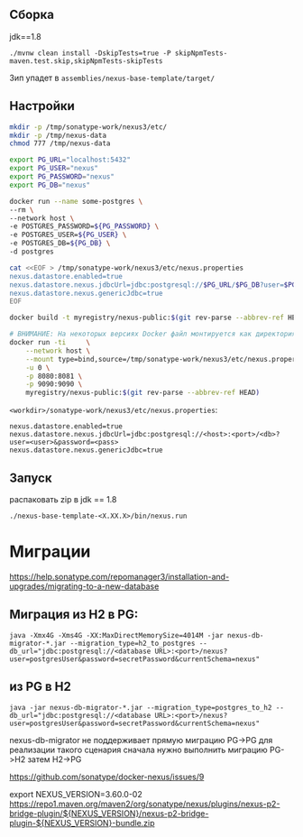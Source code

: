 ## Сборка 
jdk==1.8

```shell
./mvnw clean install -DskipTests=true -P skipNpmTests-maven.test.skip,skipNpmTests-skipTests
```

Зип упадет в `assemblies/nexus-base-template/target/`

## Настройки 


```bash
mkdir -p /tmp/sonatype-work/nexus3/etc/
mkdir -p /tmp/nexus-data
chmod 777 /tmp/nexus-data

export PG_URL="localhost:5432"
export PG_USER="nexus"
export PG_PASSWORD="nexus"
export PG_DB="nexus"

docker run --name some-postgres \
--rm \
--network host \
-e POSTGRES_PASSWORD=${PG_PASSWORD} \
-e POSTGRES_USER=${PG_USER} \
-e POSTGRES_DB=${PG_DB} \
-d postgres

cat <<EOF > /tmp/sonatype-work/nexus3/etc/nexus.properties
nexus.datastore.enabled=true
nexus.datastore.nexus.jdbcUrl=jdbc:postgresql://$PG_URL/$PG_DB?user=$PG_USER&password=$PG_PASSWORD
nexus.datastore.nexus.genericJdbc=true
EOF

docker build -t myregistry/nexus-public:$(git rev-parse --abbrev-ref HEAD) . 

# ВНИМАНИЕ: На некоторых версиях Docker файл монтируется как директория
docker run -ti     \
    --network host \
    --mount type=bind,source=/tmp/sonatype-work/nexus3/etc/nexus.properties,target=/opt/sonatype/sonatype-work/nexus3/etc/nexus.properties \
    -u 0 \
    -p 8080:8081 \
    -p 9090:9090 \
    myregistry/nexus-public:$(git rev-parse --abbrev-ref HEAD)

```

`<workdir>/sonatype-work/nexus3/etc/nexus.properties`:
```properties
nexus.datastore.enabled=true
nexus.datastore.nexus.jdbcUrl=jdbc:postgresql://<host>:<port>/<db>?user=<user>&password=<pass>
nexus.datastore.nexus.genericJdbc=true
```

## Запуск 
распаковать zip в <workdir>
jdk == 1.8

```shell
./nexus-base-template-<X.XX.X>/bin/nexus.run
```

# Миграции

https://help.sonatype.com/repomanager3/installation-and-upgrades/migrating-to-a-new-database

## Миграция из H2 в PG:

```shell
java -Xmx4G -Xms4G -XX:MaxDirectMemorySize=4014M -jar nexus-db-migrator-*.jar --migration_type=h2_to_postgres --db_url="jdbc:postgresql://<database URL>:<port>/nexus?user=postgresUser&password=secretPassword&currentSchema=nexus"
```

## из PG в H2

```shell
java -jar nexus-db-migrator-*.jar --migration_type=postgres_to_h2 --db_url="jdbc:postgresql://<database URL>:<port>/nexus?user=postgresUser&password=secretPassword&currentSchema=nexus"
```

nexus-db-migrator не поддерживает прямую миграцию PG->PG 
для реализации такого сценария сначала нужно выполнить миграцию PG->H2 затем H2->PG


https://github.com/sonatype/docker-nexus/issues/9

export NEXUS_VERSION=3.60.0-02
https://repo1.maven.org/maven2/org/sonatype/nexus/plugins/nexus-p2-bridge-plugin/${NEXUS_VERSION}/nexus-p2-bridge-plugin-${NEXUS_VERSION}-bundle.zip
